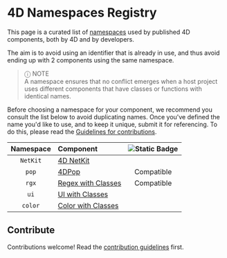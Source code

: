 # 4D Namespaces Registry

This page is a curated list of [namespaces](https://developer.4d.com/docs/Extensions/develop-components#declaring-the-component-namespace) used by published 4D components, both by 4D and by developers.

The aim is to avoid using an identifier that is already in use, and thus avoid ending up with 2 components using the same namespace.

> ⓘ NOTE    
A namespace ensures that no conflict emerges when a host project uses different components that have classes or functions with identical names.

Before choosing a namespace for your component, we recommend you consult the list below to avoid duplicating names. Once you've defined the name you'd like to use, and to keep it unique, submit it for referencing. To do this, please read the [Guidelines for contributions](contributing.md). 

| Namespace | Component | ![Static Badge](https://img.shields.io/badge/Project%20Dependencies-blue?logo=4d&link=https%3A%2F%2Fdeveloper.4d.com%2Fdocs%2FProject%2Fcomponents%2F%23loading-components) |
| :-------: | :-------- | :------------------: |
| `NetKit`  | [4D NetKit](https://github.com/4d/4D-NetKit)
| `pop`     | [4DPop](https://github.com/vdelachaux/4DPop) | Compatible |
| `rgx`     | [Regex with Classes](https://github.com/vdelachaux/Regex-with-Classes) | Compatible |
| `ui`      | [UI with Classes](https://github.com/vdelachaux/UI-with-Classes)
| `color`   | [Color with Classes](https://github.com/vdelachaux/Color-with-Classes)



## Contribute

Contributions welcome! Read the [contribution guidelines](contributing.md) first.

